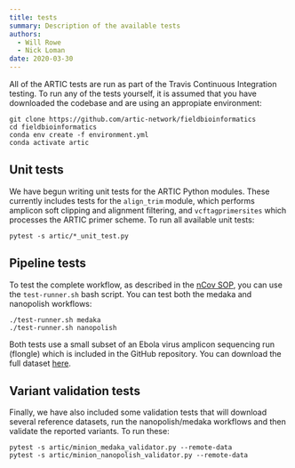 ```yaml
---
title: tests
summary: Description of the available tests
authors:
  - Will Rowe
  - Nick Loman
date: 2020-03-30
---
```


All of the ARTIC tests are run as part of the Travis Continuous Integration testing. To run any of the tests yourself, it is assumed that you have downloaded the codebase and are using an appropiate environment:

```
git clone https://github.com/artic-network/fieldbioinformatics
cd fieldbioinformatics
conda env create -f environment.yml
conda activate artic
```

## Unit tests

We have begun writing unit tests for the ARTIC Python modules. These currently includes tests for the `align_trim` module, which performs amplicon soft clipping and alignment filtering, and `vcftagprimersites` which processes the ARTIC primer scheme. To run all available unit tests:

```
pytest -s artic/*_unit_test.py
```

## Pipeline tests

To test the complete workflow, as described in the [nCov SOP](https://artic.network/ncov-2019/ncov2019-bioinformatics-sop.html), you can use the `test-runner.sh` bash script. You can test both the medaka and nanopolish workflows:

```
./test-runner.sh medaka
./test-runner.sh nanopolish
```

Both tests use a small subset of an Ebola virus amplicon sequencing run (flongle) which is included in the GitHub repository. You can download the full dataset [here](http://artic.s3.climb.ac.uk/run-folders/EBOV_Amplicons_flongle.tar.gz).

## Variant validation tests

Finally, we have also included some validation tests that will download several reference datasets, run the nanopolish/medaka workflows and then validate the reported variants. To run these:

```
pytest -s artic/minion_medaka_validator.py --remote-data
pytest -s artic/minion_nanopolish_validator.py --remote-data
```